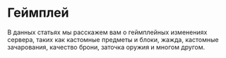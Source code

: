 # Геймплей

В данных статьях мы расскажем вам о геймплейных изменениях сервера, таких как кастомные предметы и блоки, жажда, кастомные зачарования, качество брони, заточка оружия и многом другом.
